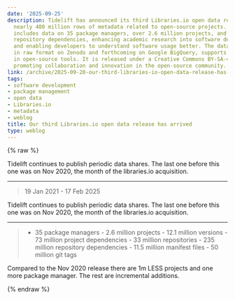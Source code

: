 ```yaml
---
date: '2025-09-25'
description: Tidelift has announced its third Libraries.io open data release, featuring
  nearly 400 million rows of metadata related to open-source projects. This release
  includes data on 35 package managers, over 2.6 million projects, and 235 million
  repository dependencies, enhancing academic research into software development trends
  and enabling developers to understand software usage better. The dataset, available
  in raw format on Zenodo and forthcoming on Google BigQuery, supports scalability
  in open-source tools. It is released under a Creative Commons BY-SA-4.0 license,
  promoting collaboration and innovation in the open-source community.
link: /archive/2025-09-20-our-third-libraries-io-open-data-release-has-arrived
tags:
- software development
- package management
- open data
- Libraries.io
- metadata
- weblog
title: Our third Libraries.io open data release has arrived
type: weblog
---
```

{% raw %}

Tidelift continues to publish periodic data shares. The last one before this one was on Nov 2020, the month of the libraries.io acquisition.




---

> 19 Jan 2021 - 17 Feb 2025

Tidelift continues to publish periodic data shares. The last one before this one was on Nov 2020, the month of the libraries.io acquisition.

---

> - 35 package managers - 2.6 million projects - 12.1 million versions - 73 million project dependencies - 33 million repositories - 235 million repository dependencies - 11.5 million manifest files - 50 million git tags

Compared to the Nov 2020 release there are 1m LESS projects and one more package manager. The rest are incremental additions.

{% endraw %}
